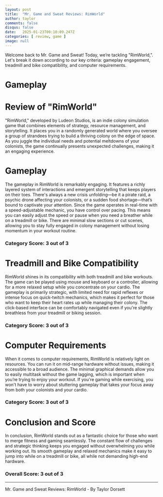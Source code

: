 ```yaml
---
layout: post
title:  "Mr. Game and Sweat Reviews: RimWorld"
author: taylor
comments: false
disqus: false
date:   2025-01-23T00:10:09.247Z
categories: [ review, game ]
image: null
---
```


Welcome back to Mr. Game and Sweat! Today, we’re tackling "RimWorld,". Let's break it down according to our key criteria: gameplay engagement, treadmill and bike compatibility, and computer requirements.

# Gameplay

# Review of "RimWorld"

"RimWorld," developed by Ludeon Studios, is an indie colony simulation game that combines elements of strategy, resource management, and storytelling. It places you in a randomly generated world where you oversee a group of strandees trying to build a thriving colony on the edge of space. As you juggle the individual needs and potential meltdowns of your colonists, the game continually presents unexpected challenges, making it an engaging experience. 

# Gameplay

The gameplay in RimWorld is remarkably engaging. It features a richly layered system of interactions and emergent storytelling that keeps players on their toes. There's always a new crisis unfolding—be it a pirate raid, a psychic drone affecting your colonists, or a sudden food shortage—that’s bound to captivate your attention. Since the game operates in real-time with a speed-adjustable mechanic, you have control over pacing. This means you can easily adjust the speed or pause when you need a breather while on a treadmill or bike. There are minimal slow sections or cut scenes, allowing you to stay fully engaged in colony management without losing momentum in your workout routine. 

### Category Score: 3 out of 3

# Treadmill and Bike Compatibility

RimWorld shines in its compatibility with both treadmill and bike workouts. The game can be played using mouse and keyboard or a controller, allowing for a more relaxed setup while you concentrate on your cardio. The gameplay is primarily strategic, with limited need for rapid reflexes or intense focus on quick-twitch mechanics, which makes it perfect for those who want to keep their heart rates up while managing their colony. The click-based interface can be comfortably navigated even if you're slightly breathless from your treadmill or biking session.

### Category Score: 3 out of 3

# Computer Requirements

When it comes to computer requirements, RimWorld is relatively light on resources. You can run it on mid-range hardware without issues, making it accessible to a broad audience. The minimal graphical demands allow you to easily multitask without the game lagging, which is important when you’re trying to enjoy your workout. If you're gaming while exercising, you won't have to worry about stuttering gameplay that takes your focus away from both your colonists and your cardio.

### Category Score: 3 out of 3

# Conclusion and Score

In conclusion, RimWorld stands out as a fantastic choice for those who want to merge fitness and gaming seamlessly. The constant flow of challenges and strategic thinking keeps you engaged without overwhelming you while working out. Its smooth gameplay and relaxed mechanics make it easy to jump into while on a treadmill or bike, all while not demanding high-end hardware. 

### Overall Score: 3 out of 3

---

Mr. Game and Sweat Reviews: RimWorld - By Taylor Dorsett
